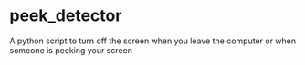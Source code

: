# peek_detector
A python script to turn off the screen when you leave the computer or when someone is peeking your screen
